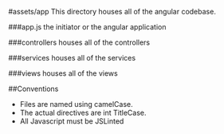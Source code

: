 #assets/app
This directory houses all of the angular codebase. 

###app.js
the initiator or the angular application

###controllers
houses all of the controllers

###services
houses all of the services

###views
houses all of the views


##Conventions
* Files are named using camelCase. 
* The actual directives are int TitleCase.
* All Javascript must be JSLinted
